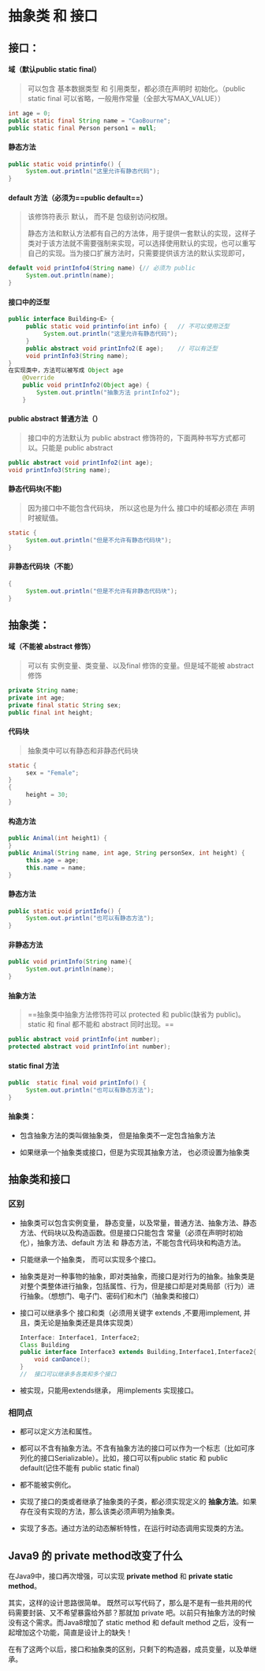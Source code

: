 # 抽象类 和 接口

## 接口：

#### 域（默认public static final）

> 可以包含 基本数据类型 和 引用类型，都必须在声明时 初始化。（public static final 可以省略，一般用作常量（全部大写MAX_VALUE））

```java
int age = 0;
public static final String name = "CaoBourne";
public static final Person person1 = null;
```

#### 静态方法

```java
public static void printinfo() {
     System.out.println("这里允许有静态代码");
}
```

#### default 方法（必须为==public default==）

> 该修饰符表示 默认， 而不是 包级别访问权限。
>
> 静态方法和默认方法都有自己的方法体，用于提供一套默认的实现，这样子类对于该方法就不需要强制来实现，可以选择使用默认的实现，也可以重写自己的实现。当为接口扩展方法时，只需要提供该方法的默认实现即可，

```java
default void printInfo4(String name) {// 必须为 public 
     System.out.println(name);
}
```

#### 接口中的泛型

```java
public interface Building<E> {
     public static void printinfo(int info) {	// 不可以使用泛型
          System.out.println("这里允许有静态代码");
     }
     public abstract void printInfo2(E age);	// 可以有泛型
     void printInfo3(String name);
}
在实现类中，方法可以被写成 Object age
	@Override
    public void printInfo2(Object age) {
        System.out.println("抽象方法 printInfo2");
    }
```

#### public abstract 普通方法（）

> 接口中的方法默认为 public abstract 修饰符的，下面两种书写方式都可以。只能是 public abstract

```java
public abstract void printInfo2(int age);
void printInfo3(String name);
```

#### 静态代码块(不能)

> 因为接口中不能包含代码块， 所以这也是为什么  接口中的域都必须在 声明时被赋值。

```java
static {
     System.out.println("但是不允许有静态代码块");
}
```

#### 非静态代码块（不能）

```java
{
     System.out.println("但是不允许有非静态代码块");
}
```

## 抽象类：

#### 域（不能被 abstract 修饰）

> 可以有 实例变量、类变量、以及final 修饰的变量。但是域不能被 abstract 修饰

```java
private String name;
private int age;
private final static String sex;
public final int height;
```

#### 代码块

> 抽象类中可以有静态和非静态代码块

```java
static {
     sex = "Female";
}
{
     height = 30;
}
```

#### 构造方法

```java
public Animal(int height1) {
}
public Animal(String name, int age, String personSex, int height) {
     this.age = age;
     this.name = name;
}
```

#### 静态方法

```java
public static void printInfo() {
     System.out.println("也可以有静态方法");
}
```

#### 非静态方法

```java
public void printInfo(String name){
     System.out.println(name);
}
```

#### 抽象方法

> ==抽象类中抽象方法修饰符可以 protected 和 public(缺省为 public)。static 和 final 都不能和 abstract 同时出现。==

```java
public abstract void printInfo(int number);
protected abstract void printInfo(int number);
```

#### static final 方法

```java
public  static final void printInfo() {
     System.out.println("也可以有静态方法");
}
```

#### 抽象类：

- 包含抽象方法的类叫做抽象类， 但是抽象类不一定包含抽象方法

- 如果继承一个抽象类或接口，但是为实现其抽象方法， 也必须设置为抽象类

## 抽象类和接口

### 区别

- 抽象类可以包含实例变量， 静态变量，以及常量，普通方法、抽象方法、静态方法、代码块以及构造函数。但是接口只能包含 常量（必须在声明时初始化），抽象方法、default 方法 和 静态方法，不能包含代码块和构造方法。

- 只能继承一个抽象类， 而可以实现多个接口。

- 抽象类是对一种事物的抽象，即对类抽象，而接口是对行为的抽象。抽象类是对整个类整体进行抽象，包括属性、行为，但是接口却是对类局部（行为）进行抽象。（想想门、电子门、密码们和木门（抽象类和接口）

- 接口可以继承多个 接口和类（必须用关键字 extends ,不要用implement, 并且，类无论是抽象类还是具体实现类）

  ```java
  Interface: Interface1, Interface2;
  Class Building
  public interface Interface3 extends Building,Interface1,Interface2{
      void canDance();
  }
  //  接口可以继承多各类和多个接口
  ```

- 被实现，只能用extends继承， 用implements 实现接口。

### 相同点

- 都可以定义方法和属性。

- 都可以不含有抽象方法。不含有抽象方法的接口可以作为一个标志（比如可序列化的接口Serializable）。比如，接口可以有public static 和 public default(记住不能有 public static final)

- 都不能被实例化。

- 实现了接口的类或者继承了抽象类的子类，都必须实现定义的 **抽象方法**。如果存在没有实现的方法，那么该类必须声明为抽象类。

- 实现了多态。通过方法的动态解析特性，在运行时动态调用实现类的方法。

## Java9 的 private method改变了什么

在Java9中，接口再次增强，可以实现 **private method** 和 **private static method**。

其实，这样的设计思路很简单。
 既然可以写代码了，那么是不是有一些共用的代码需要封装、又不希望暴露给外部？那就加 private 吧。以前只有抽象方法的时候没有这个需求。而Java8增加了 static method 和 default method 之后，没有一起增加这个功能，简直是设计上的缺失！

在有了这两个以后，接口和抽象类的区别，只剩下的构造器，成员变量，以及单继承。